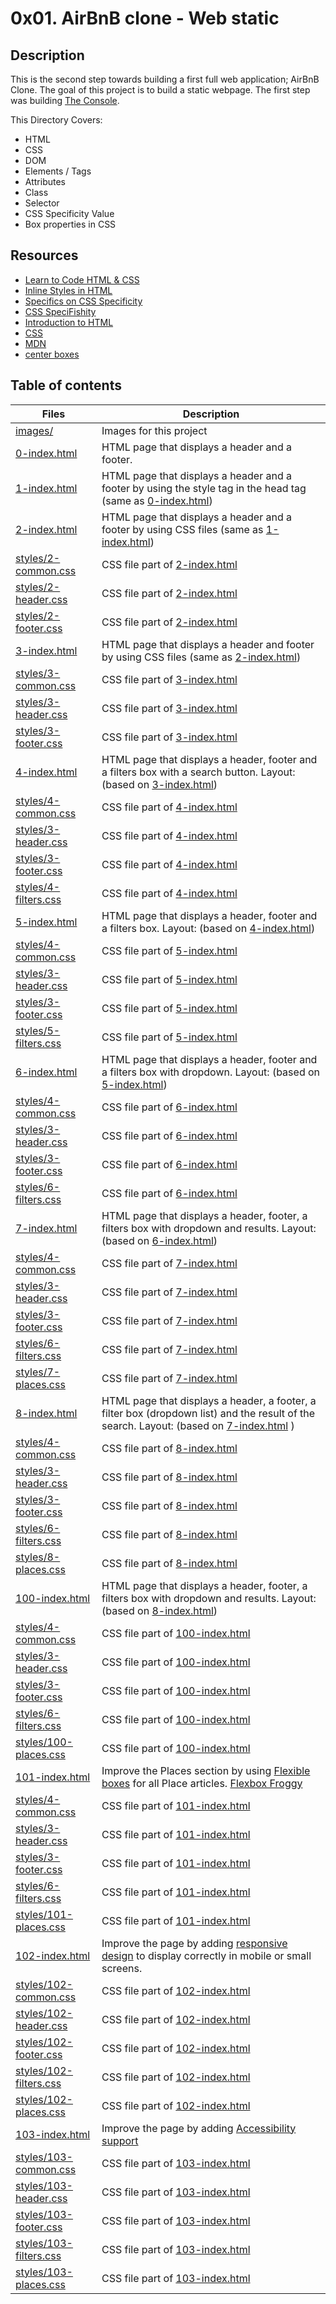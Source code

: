 # 0x01. AirBnB clone - Web static

## Description
This is the second step towards building a first full web application; AirBnB Clone. The goal of this project is to build a static webpage.
The first step was building [The Console](https://github.com/bedzon94/AirBnB_clone).


This Directory Covers:
- HTML
- CSS
- DOM
- Elements / Tags
- Attributes
- Class
- Selector
- CSS Specificity Value
- Box properties in CSS


## Resources
- [Learn to Code HTML & CSS](https://learn.shayhowe.com/html-css/)
- [Inline Styles in HTML](https://www.codecademy.com/article/html-inline-styles)
- [Specifics on CSS Specificity](https://css-tricks.com/specifics-on-css-specificity/)
- [CSS SpeciFishity](http://www.standardista.com/wp-content/uploads/2012/01/specificity3.pdf)
- [Introduction to HTML](https://developer.mozilla.org/en-US/docs/Learn/HTML/Introduction_to_HTML)
- [CSS](https://developer.mozilla.org/en-US/docs/Learn/CSS)
- [MDN](https://developer.mozilla.org/en-US/)
- [center boxes](https://css-tricks.com/centering-css-complete-guide/)

## Table of contents

Files | Description
----------- | -----------
[images/](./images/) | Images for this project
[0-index.html](./0-index.html) | HTML page that displays a header and a footer.
[1-index.html](./1-index.html) | HTML page that displays a header and a footer by using the style tag in the head tag (same as [0-index.html](./0-index.html))
[2-index.html](./2-index.html) | HTML page that displays a header and a footer by using CSS files (same as [1-index.html](./1-index.html))
[styles/2-common.css](./styles/2-common.css) | CSS file part of [2-index.html](./2-index.html)
[styles/2-header.css](./styles/2-header.css) | CSS file part of [2-index.html](./2-index.html)
[styles/2-footer.css](./styles/2-footer.css) | CSS file part of [2-index.html](./2-index.html)
[3-index.html](./3-index.html) | HTML page that displays a header and footer by using CSS files (same as [2-index.html](./2-index.html))
[styles/3-common.css](./styles/3-common.css) |  CSS file part of [3-index.html](./3-index.html)
[styles/3-header.css](./styles/3-header.css) | CSS file part of [3-index.html](./3-index.html)
[styles/3-footer.css](./styles/3-footer.css) | CSS file part of [3-index.html](./3-index.html)
[4-index.html](./4-index.html) | HTML page that displays a header, footer and a filters box with a search button. Layout: (based on [3-index.html](./3-index.html))
[styles/4-common.css](./styles/4-common.css) | CSS file part of [4-index.html](./4-index.html)
[styles/3-header.css](./styles/3-header.css) | CSS file part of [4-index.html](./4-index.html)
[styles/3-footer.css](./styles/3-footer.css) | CSS file part of [4-index.html](./4-index.html)
[styles/4-filters.css](./styles/4-filters.css) | CSS file part of [4-index.html](./4-index.html)
[5-index.html](./5-index.html) | HTML page that displays a header, footer and a filters box. Layout: (based on [4-index.html](./4-index.html))
[styles/4-common.css](./styles/4-common.css) | CSS file part of [5-index.html](./5-index.html)
[styles/3-header.css](./styles/3-header.css) | CSS file part of [5-index.html](./5-index.html)
[styles/3-footer.css](./styles/3-footer.css) | CSS file part of [5-index.html](./5-index.html)
[styles/5-filters.css](./styles/5-filters.css) | CSS file part of [5-index.html](./5-index.html)
[6-index.html](./6-index.html) | HTML page that displays a header, footer and a filters box with dropdown. Layout: (based on [5-index.html](./5-index.html))
[styles/4-common.css](./styles/4-common.css) | CSS file part of [6-index.html](./6-index.html)
[styles/3-header.css](./styles/3-header.css) | CSS file part of [6-index.html](./6-index.html)
[styles/3-footer.css](./styles/3-footer.css) | CSS file part of [6-index.html](./6-index.html)
[styles/6-filters.css](./styles/6-filters.css) | CSS file part of [6-index.html](./6-index.html)
[7-index.html](./7-index.html) | HTML page that displays a header, footer, a filters box with dropdown and results. Layout: (based on [6-index.html](./6-index.html))
[styles/4-common.css](./styles/4-common.css) | CSS file part of [7-index.html](./7-index.html)
[styles/3-header.css](./styles/3-header.css) | CSS file part of [7-index.html](./7-index.html)
[styles/3-footer.css](./styles/3-footer.css) | CSS file part of [7-index.html](./7-index.html)
[styles/6-filters.css](./styles/6-filters.css) | CSS file part of [7-index.html](./7-index.html)
[styles/7-places.css](./styles/7-places.css) | CSS file part of [7-index.html](./7-index.html)
[8-index.html](./8-index.html) | HTML page that displays a header, a footer, a filter box (dropdown list) and the result of the search. Layout: (based on [7-index.html](./7-index.html) )
[styles/4-common.css](./styles/4-common.css) | CSS file part of [8-index.html](./8-index.html)
[styles/3-header.css](./styles/3-header.css) | CSS file part of [8-index.html](./8-index.html)
[styles/3-footer.css](./styles/3-footer.css) | CSS file part of [8-index.html](./8-index.html)
[styles/6-filters.css](./styles/6-filters.css) | CSS file part of [8-index.html](./8-index.html)
[styles/8-places.css](./styles/8-places.css) | CSS file part of [8-index.html](./8-index.html)
[100-index.html](./100-index.html) | HTML page that displays a header, footer, a filters box with dropdown and results. Layout: (based on [8-index.html](./8-index.html))
[styles/4-common.css](./styles/4-common.css) | CSS file part of [100-index.html](./100-index.html)
[styles/3-header.css](./styles/3-header.css) | CSS file part of [100-index.html](./100-index.html)
[styles/3-footer.css](./styles/3-footer.css) | CSS file part of [100-index.html](./100-index.html)
[styles/6-filters.css](./styles/6-filters.css) | CSS file part of [100-index.html](./100-index.html)
[styles/100-places.css](./styles/100-places.css) | CSS file part of [100-index.html](./100-index.html)
[101-index.html](./101-index.html) | Improve the Places section by using [Flexible boxes](https://developer.mozilla.org/en-US/docs/Web/CSS/CSS_Flexible_Box_Layout/Basic_Concepts_of_Flexbox) for all Place articles. [Flexbox Froggy](http://flexboxfroggy.com/)
[styles/4-common.css](./styles/4-common.css) | CSS file part of [101-index.html](./101-index.html) 
[styles/3-header.css](./styles/3-header.css) | CSS file part of [101-index.html](./101-index.html) 
[styles/3-footer.css](./styles/3-footer.css) | CSS file part of [101-index.html](./101-index.html) 
[styles/6-filters.css](./styles/6-filters.css) | CSS file part of [101-index.html](./101-index.html) 
[styles/101-places.css](./styles/101-places.css) | CSS file part of [101-index.html](./101-index.html) 
[102-index.html](./102-index.html) | Improve the page by adding [responsive design](https://developer.mozilla.org/en-US/docs/Learn/CSS/CSS_layout/Responsive_Design) to display correctly in mobile or small screens.
[styles/102-common.css](./styles/102-common.css) | CSS file part of [102-index.html](./102-index.html)
[styles/102-header.css](./styles/102-header.css) | CSS file part of [102-index.html](./102-index.html)
[styles/102-footer.css](./styles/102-footer.css) | CSS file part of [102-index.html](./102-index.html)
[styles/102-filters.css](./styles/102-filters.css) | CSS file part of [102-index.html](./102-index.html)
[styles/102-places.css](./styles/102-places.css) | CSS file part of [102-index.html](./102-index.html)
[103-index.html](./103-index.html) | Improve the page by adding [Accessibility support](https://developer.mozilla.org/en-US/docs/Learn/Accessibility)
[styles/103-common.css](./styles/103-common.css) | CSS file part of [103-index.html](./103-index.html)
[styles/103-header.css](./styles/103-header.css) | CSS file part of [103-index.html](./103-index.html)
[styles/103-footer.css](./styles/103-footer.css) | CSS file part of [103-index.html](./103-index.html)
[styles/103-filters.css](./styles/103-filters.css) | CSS file part of [103-index.html](./103-index.html)
[styles/103-places.css](./styles/103-places.css) | CSS file part of [103-index.html](./103-index.html)